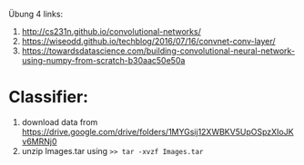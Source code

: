 Übung 4 links:
1.  http://cs231n.github.io/convolutional-networks/
2.  https://wiseodd.github.io/techblog/2016/07/16/convnet-conv-layer/
3.  https://towardsdatascience.com/building-convolutional-neural-network-using-numpy-from-scratch-b30aac50e50a

# Classifier:

1. download data from https://drive.google.com/drive/folders/1MYGsij12XWBKV5UpOSpzXIoJKv6MRNj0
2. unzip Images.tar using ``>> tar -xvzf Images.tar``
